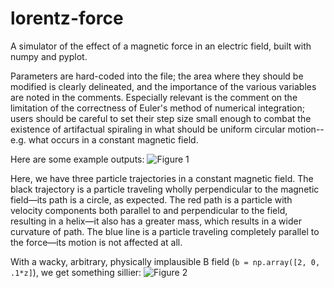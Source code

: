 # lorentz-force

A simulator of the effect of a magnetic force in an electric field, built with numpy and pyplot.

Parameters are hard-coded into the file; the area where they should be modified is clearly delineated, and the importance of the various variables are noted in the comments. Especially relevant is the comment on the limitation of the correctness of Euler's method of numerical integration; users should be careful to set their step size small enough to combat the existence of artifactual spiraling in what should be uniform circular motion--e.g. what occurs in a constant magnetic field. 

Here are some example outputs:
![Figure 1](https://raw.githubusercontent.com/catherinemoresco/lorentz-force/master/readme-assets/figure_1.png)

Here, we have three particle trajectories in a constant magnetic field. The black trajectory is a particle traveling wholly perpendicular to the magnetic field—its path is a circle, as expected. The red path is a particle with velocity components both parallel to and perpendicular to the field, resulting in a helix—it also has a greater mass, which results in a wider curvature of path. The blue line is a particle traveling completely parallel to the force—its motion is not affected at all.

With a wacky, arbitrary, physically implausible B field (`b = np.array([2, 0, .1*z]`), we get something sillier:
![Figure 2](https://raw.githubusercontent.com/catherinemoresco/lorentz-force/master/readme-assets/figure_2.png)

